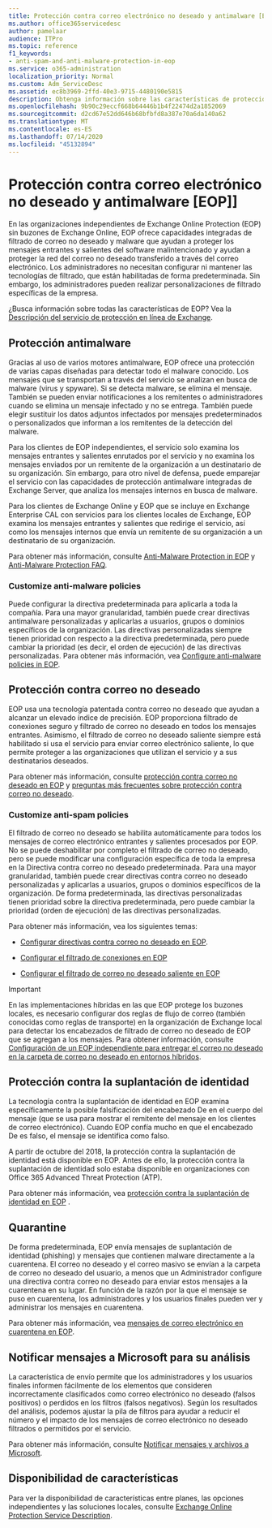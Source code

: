 ```yaml
---
title: Protección contra correo electrónico no deseado y antimalware [EOP]
ms.author: office365servicedesc
author: pamelaar
audience: ITPro
ms.topic: reference
f1_keywords:
- anti-spam-and-anti-malware-protection-in-eop
ms.service: o365-administration
localization_priority: Normal
ms.custom: Adm_ServiceDesc
ms.assetid: ec8b3969-2ffd-40e3-9715-4480190e5815
description: Obtenga información sobre las características de protección contra correo electrónico no deseado y antimalware que están disponibles en las organizaciones independientes de Exchange Online Protection (EOP) sin buzones de Exchange Online.
ms.openlocfilehash: 9b90c29eccf668b64446b1b4f22474d2a1852069
ms.sourcegitcommit: d2cd67e52dd646b68bfbfd8a387e70a6da140a62
ms.translationtype: MT
ms.contentlocale: es-ES
ms.lasthandoff: 07/14/2020
ms.locfileid: "45132894"
---
```

# <a name="anti-spam-and-anti-malware-protectioneop"></a>Protección contra correo electrónico no deseado y antimalware [EOP]]

En las organizaciones independientes de Exchange Online Protection (EOP) sin buzones de Exchange Online, EOP ofrece capacidades integradas de filtrado de correo no deseado y malware que ayudan a proteger los mensajes entrantes y salientes del software malintencionado y ayudan a proteger la red del correo no deseado transferido a través del correo electrónico. Los administradores no necesitan configurar ni mantener las tecnologías de filtrado, que están habilitadas de forma predeterminada. Sin embargo, los administradores pueden realizar personalizaciones de filtrado específicas de la empresa.

¿Busca información sobre todas las características de EOP? Vea la [Descripción del servicio de protección en línea de Exchange](exchange-online-protection-service-description.md).

## <a name="anti-malware-protection"></a>Protección antimalware

Gracias al uso de varios motores antimalware, EOP ofrece una protección de varias capas diseñadas para detectar todo el malware conocido. Los mensajes que se transportan a través del servicio se analizan en busca de malware (virus y spyware). Si se detecta malware, se elimina el mensaje. También se pueden enviar notificaciones a los remitentes o administradores cuando se elimina un mensaje infectado y no se entrega. También puede elegir sustituir los datos adjuntos infectados por mensajes predeterminados o personalizados que informan a los remitentes de la detección del malware.

Para los clientes de EOP independientes, el servicio solo examina los mensajes entrantes y salientes enrutados por el servicio y no examina los mensajes enviados por un remitente de la organización a un destinatario de su organización. Sin embargo, para otro nivel de defensa, puede emparejar el servicio con las capacidades de protección antimalware integradas de Exchange Server, que analiza los mensajes internos en busca de malware.

Para los clientes de Exchange Online y EOP que se incluye en Exchange Enterprise CAL con servicios para los clientes locales de Exchange, EOP examina los mensajes entrantes y salientes que redirige el servicio, así como los mensajes internos que envía un remitente de su organización a un destinatario de su organización.

Para obtener más información, consulte [Anti-Malware Protection in EOP](https://docs.microsoft.com/microsoft-365/security/office-365-security/anti-malware-protection) y [Anti-Malware Protection FAQ](https://docs.microsoft.com/microsoft-365/security/office-365-security/anti-malware-protection-faq-eop).

### <a name="customize-anti-malware-policies"></a>Customize anti-malware policies

Puede configurar la directiva predeterminada para aplicarla a toda la compañía. Para una mayor granularidad, también puede crear directivas antimalware personalizadas y aplicarlas a usuarios, grupos o dominios específicos de la organización. Las directivas personalizadas siempre tienen prioridad con respecto a la directiva predeterminada, pero puede cambiar la prioridad (es decir, el orden de ejecución) de las directivas personalizadas. Para obtener más información, vea [Configure anti-malware policies in EOP](https://docs.microsoft.com/microsoft-365/security/office-365-security/configure-anti-malware-policies).

## <a name="anti-spam-protection"></a>Protección contra correo no deseado

EOP usa una tecnología patentada contra correo no deseado que ayudan a alcanzar un elevado índice de precisión. EOP proporciona filtrado de conexiones seguro y filtrado de correo no deseado en todos los mensajes entrantes. Asimismo, el filtrado de correo no deseado saliente siempre está habilitado si usa el servicio para enviar correo electrónico saliente, lo que permite proteger a las organizaciones que utilizan el servicio y a sus destinatarios deseados.

Para obtener más información, consulte [protección contra correo no deseado en EOP](https://docs.microsoft.com/microsoft-365/security/office-365-security/anti-spam-protection) y [preguntas más frecuentes sobre protección contra correo no deseado](https://docs.microsoft.com/microsoft-365/security/office-365-security/anti-spam-protection-faq).

### <a name="customize-anti-spam-policies"></a>Customize anti-spam policies

El filtrado de correo no deseado se habilita automáticamente para todos los mensajes de correo electrónico entrantes y salientes procesados por EOP. No se puede deshabilitar por completo el filtrado de correo no deseado, pero se puede modificar una configuración específica de toda la empresa en la Directiva contra correo no deseado predeterminada. Para una mayor granularidad, también puede crear directivas contra correo no deseado personalizadas y aplicarlas a usuarios, grupos o dominios específicos de la organización. De forma predeterminada, las directivas personalizadas tienen prioridad sobre la directiva predeterminada, pero puede cambiar la prioridad (orden de ejecución) de las directivas personalizadas.

Para obtener más información, vea los siguientes temas:

- [Configurar directivas contra correo no deseado en EOP](https://docs.microsoft.com/microsoft-365/security/office-365-security/configure-your-spam-filter-policies).

- [Configurar el filtrado de conexiones en EOP](https://docs.microsoft.com/microsoft-365/security/office-365-security/configure-the-connection-filter-policy)

- [Configurar el filtrado de correo no deseado saliente en EOP](https://docs.microsoft.com/microsoft-365/security/office-365-security/configure-the-outbound-spam-policy)

> [!IMPORTANT]
> En las implementaciones híbridas en las que EOP protege los buzones locales, es necesario configurar dos reglas de flujo de correo (también conocidas como reglas de transporte) en la organización de Exchange local para detectar los encabezados de filtrado de correo no deseado de EOP que se agregan a los mensajes. Para obtener información, consulte [Configuración de un EOP independiente para entregar el correo no deseado en la carpeta de correo no deseado en entornos híbridos](https://docs.microsoft.com/microsoft-365/security/office-365-security/ensure-that-spam-is-routed-to-each-user-s-junk-email-folder).

## <a name="anti-spoofing-protection"></a>Protección contra la suplantación de identidad

La tecnología contra la suplantación de identidad en EOP examina específicamente la posible falsificación del encabezado De en el cuerpo del mensaje (que se usa para mostrar el remitente del mensaje en los clientes de correo electrónico). Cuando EOP confía mucho en que el encabezado De es falso, el mensaje se identifica como falso.

A partir de octubre del 2018, la protección contra la suplantación de identidad está disponible en EOP. Antes de ello, la protección contra la suplantación de identidad solo estaba disponible en organizaciones con Office 365 Advanced Threat Protection (ATP).

Para obtener más información, vea [protección contra la suplantación de identidad en EOP](https://docs.microsoft.com/microsoft-365/security/office-365-security/anti-spoofing-protection) .

## <a name="quarantine"></a>Quarantine

De forma predeterminada, EOP envía mensajes de suplantación de identidad (phishing) y mensajes que contienen malware directamente a la cuarentena. El correo no deseado y el correo masivo se envían a la carpeta de correo no deseado del usuario, a menos que un Administrador configure una directiva contra correo no deseado para enviar estos mensajes a la cuarentena en su lugar. En función de la razón por la que el mensaje se puso en cuarentena, los administradores y los usuarios finales pueden ver y administrar los mensajes en cuarentena.

Para obtener más información, vea [mensajes de correo electrónico en cuarentena en EOP](https://docs.microsoft.com/microsoft-365/security/office-365-security/quarantine-email-messages).

## <a name="report-messages-to-microsoft-for-analysis"></a>Notificar mensajes a Microsoft para su análisis

La característica de envío permite que los administradores y los usuarios finales informen fácilmente de los elementos que consideren incorrectamente clasificados como correo electrónico no deseado (falsos positivos) o perdidos en los filtros (falsos negativos). Según los resultados del análisis, podemos ajustar la pila de filtros para ayudar a reducir el número y el impacto de los mensajes de correo electrónico no deseado filtrados o permitidos por el servicio.

Para obtener más información, consulte [Notificar mensajes y archivos a Microsoft](https://docs.microsoft.com/microsoft-365/security/office-365-security/report-junk-email-messages-to-microsoft).

## <a name="feature-availability"></a>Disponibilidad de características

Para ver la disponibilidad de características entre planes, las opciones independientes y las soluciones locales, consulte [Exchange Online Protection Service Description](exchange-online-protection-service-description.md).
